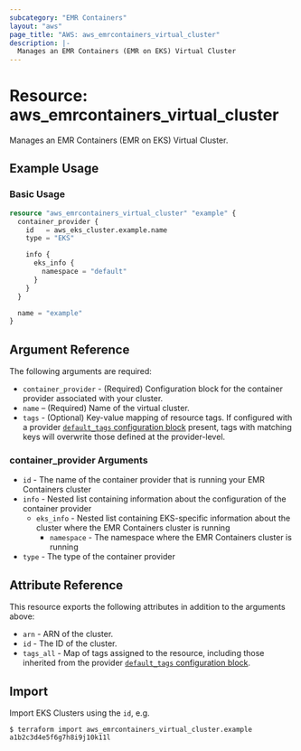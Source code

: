 ```yaml
---
subcategory: "EMR Containers"
layout: "aws"
page_title: "AWS: aws_emrcontainers_virtual_cluster"
description: |-
  Manages an EMR Containers (EMR on EKS) Virtual Cluster
---
```


# Resource: aws_emrcontainers_virtual_cluster

Manages an EMR Containers (EMR on EKS) Virtual Cluster.

## Example Usage

### Basic Usage

```terraform
resource "aws_emrcontainers_virtual_cluster" "example" {
  container_provider {
    id   = aws_eks_cluster.example.name
    type = "EKS"

    info {
      eks_info {
        namespace = "default"
      }
    }
  }

  name = "example"
}
```

## Argument Reference

The following arguments are required:

* `container_provider` - (Required) Configuration block for the container provider associated with your cluster.
* `name` – (Required) Name of the virtual cluster.
* `tags` - (Optional) Key-value mapping of resource tags. If configured with a provider [`default_tags` configuration block](https://registry.terraform.io/providers/hashicorp/aws/latest/docs#default_tags-configuration-block) present, tags with matching keys will overwrite those defined at the provider-level.

### container_provider Arguments

* `id` - The name of the container provider that is running your EMR Containers cluster
* `info` - Nested list containing information about the configuration of the container provider
    * `eks_info` - Nested list containing EKS-specific information about the cluster where the EMR Containers cluster is running
        * `namespace` - The namespace where the EMR Containers cluster is running
* `type` - The type of the container provider

## Attribute Reference

This resource exports the following attributes in addition to the arguments above:

* `arn` - ARN of the cluster.
* `id` - The ID of the cluster.
* `tags_all` - Map of tags assigned to the resource, including those inherited from the provider [`default_tags` configuration block](https://registry.terraform.io/providers/hashicorp/aws/latest/docs#default_tags-configuration-block).

## Import

Import EKS Clusters using the `id`, e.g.

```
$ terraform import aws_emrcontainers_virtual_cluster.example a1b2c3d4e5f6g7h8i9j10k11l
```
